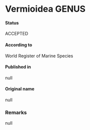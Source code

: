 Vermioidea GENUS
=======

#### Status
ACCEPTED

#### According to
World Register of Marine Species

#### Published in
null

#### Original name
null

### Remarks
null